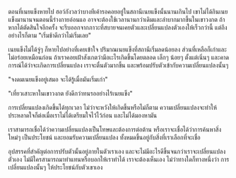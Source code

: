 ตอนที่เนยแข็งหายไป ฮอว์กังวลว่าบางทีเค้ารอคอยอยู่ในสถานีเนยแข็งนั้นนานเกินไป เขาไม่ได้กินเนยแข็งมานานจนตอนนี้ร่างกายอ่อนแอ อาจจะต้องใช้เวลานานกว่าเดิมและลำบากมากขึ้นในเขาวงกต ถ้าหากได้ตัดสินใจอีกครั้ง จะรีบออกจากภาวะที่สบายจนเคยตัวและเปลี่ยนแปลงตัวเองให้เร็วกว่านี้ แต่ถึงอย่างไรก็ตาม "เริ่มช้าดีกว่าไม่เริ่มเลย"

เนยแข็งไม่ได้จู่ๆ ก็หายไปอย่างที่เคยเข้าใจ ปริมาณเนยแข็งที่สถานีเริ่มลดน้อยลง ส่วนที่เหลือก็เก่าและไม่อร่อยเหมือนก่อน ถ้าเราคอยเฝ้าสังเกตว่ามีอเะไรเกิดขึ้นโดยตลอด เล็กๆ น้อยๆ ตั้งแต่เนิ่นๆ และคาดการณ์ได้ว่าจะเกิดการเปลี่ยนแปลง เราจะตื่นตัวมากขึ้น  และพร้อมปรับตัวเข้ากับความเปลี่ยนแปลงนั้นๆ

"จงดมเนยแข็งอยู่เสมอ จะได้รู้เมื่อมันเริ่มเก่า"

"เที่ยวเสาะหาในเขาวงกต ยังดีกว่าทนรออย่างไร้เนยแข็ง"

การเปลี่ยนแปลงเกิดขึ้นได้ทุกเวลา ไม่ว่าจะหวังให้เกิดขึ้นหรือไม่ก็ตาม ความเปลี่ยนแปลงจะทำให้ประหลาดใจก็ต่อเมื่อเราไม่ได้เตรียมใจไว้ไว้ก่อน และไม่ได้มองหามัน

เราสามารถเชื่อได้ว่าความเปลี่ยนแปลงเป็นโทษและต้องการต่อต้าน หรือเราจะเชื่อได้ว่าการค้นหาสิ่งใหม่ๆ เป็นประโยชน์ และยอมรับความเปลี่ยนแปลง ทั้งหมดขึ้นอยู่กับสิ่งที่เราเลือกที่จะเชื่อ

อุปสรรคที่สำคัญต่อการปรับตัวนั้นอยู่ภายในตัวเราเอง และจะไม่มีอะไรดีขึ้นจนกว่าเราจะเปลี่ยนแปลงตัวเอง ไม่มีใครสามารถมาทำแทนหรือบอกให้เราทำได้ เราจะต้องเห็นเอง ไม่ว่าทางใดก็ทางหนึ่งว่า การเปลี่ยนแปลงนั้นๆ ให้ประโยชน์กับตัวเขาเอง
